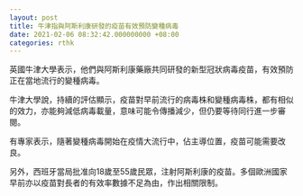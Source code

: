 ```yaml
---
layout: post
title: 牛津指與阿斯利康研發的疫苗有效預防變種病毒
date: 2021-02-06 08:32:42.000000000 +08:00
categories: rthk
---
```


英國牛津大學表示，他們與阿斯利康藥廠共同研發的新型冠狀病毒疫苗，有效預防正在當地流行的變種病毒。

牛津大學說，持續的評估顯示，疫苗對早前流行的病毒株和變種病毒株，都有相似的效力，亦能夠減低病毒載量，意味可能令傳播減少，但仍要等待同行進一步審閱。

有專家表示，隨著變種病毒開始在疫情大流行中，佔主導位置，疫苗可能需要改良。

另外，西班牙當局批准向18歲至55歲民眾，注射阿斯利康的疫苗。多個歐洲國家早前亦以疫苗對長者的有效率數據不足為由，作出相關限制。
